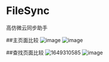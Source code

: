 # FileSync
高仿微云同步助手

##主页面比较
![image](https://user-images.githubusercontent.com/20987728/162140528-1002395b-85ca-4553-a3e8-82eb903ae8c9.png)
![image](https://user-images.githubusercontent.com/20987728/162140495-b8265bf0-6c47-44ff-b904-479257305bed.png)


##查找页面比较
![1649310585](https://user-images.githubusercontent.com/20987728/162140097-b401510e-af2d-4312-aaef-2239d6a204e3.jpg)
![image](https://user-images.githubusercontent.com/20987728/162140394-07d6d1ea-d058-40a2-84d7-bb096c7addc0.png)

